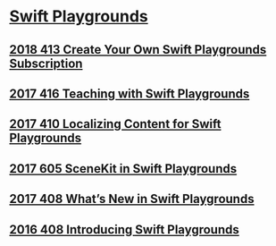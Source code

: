 # [Swift Playgrounds](https://developer.apple.com/documentation/swift_playgrounds)



## [2018 413 Create Your Own Swift Playgrounds Subscription](https://developer.apple.com/videos/play/wwdc2018/413)


## [2017 416 Teaching with Swift Playgrounds](https://developer.apple.com/videos/play/wwdc2017/416)


## [2017 410 Localizing Content for Swift Playgrounds](https://developer.apple.com/videos/play/wwdc2017/410)



## [2017 605 SceneKit in Swift Playgrounds](https://developer.apple.com/videos/play/wwdc2017/605)



## [2017 408 What’s New in Swift Playgrounds](https://developer.apple.com/videos/play/wwdc2017/408)


## [2016 408 Introducing Swift Playgrounds](https://developer.apple.com/videos/play/wwdc2016/408)